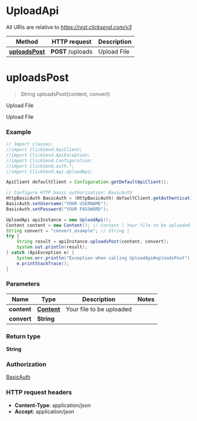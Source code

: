 # UploadApi

All URIs are relative to *https://rest.clicksend.com/v3*

Method | HTTP request | Description
------------- | ------------- | -------------
[**uploadsPost**](UploadApi.md#uploadsPost) | **POST** /uploads | Upload File


<a name="uploadsPost"></a>
# **uploadsPost**
> String uploadsPost(content, convert)

Upload File

Upload File

### Example
```java
// Import classes:
//import ClickSend.ApiClient;
//import ClickSend.ApiException;
//import ClickSend.Configuration;
//import ClickSend.auth.*;
//import ClickSend.Api.UploadApi;

ApiClient defaultClient = Configuration.getDefaultApiClient();

// Configure HTTP basic authorization: BasicAuth
HttpBasicAuth BasicAuth = (HttpBasicAuth) defaultClient.getAuthentication("BasicAuth");
BasicAuth.setUsername("YOUR USERNAME");
BasicAuth.setPassword("YOUR PASSWORD");

UploadApi apiInstance = new UploadApi();
Content content = new Content(); // Content | Your file to be uploaded
String convert = "convert_example"; // String | 
try {
    String result = apiInstance.uploadsPost(content, convert);
    System.out.println(result);
} catch (ApiException e) {
    System.err.println("Exception when calling UploadApi#uploadsPost");
    e.printStackTrace();
}
```

### Parameters

Name | Type | Description  | Notes
------------- | ------------- | ------------- | -------------
 **content** | [**Content**](Content.md)| Your file to be uploaded |
 **convert** | **String**|  |

### Return type

**String**

### Authorization

[BasicAuth](../README.md#BasicAuth)

### HTTP request headers

 - **Content-Type**: application/json
 - **Accept**: application/json

